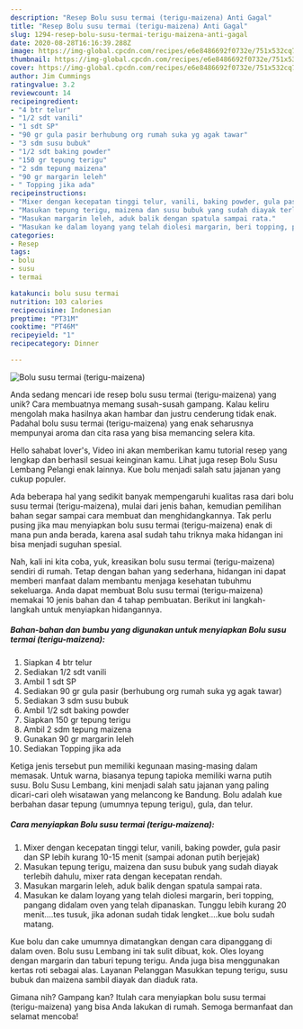 ```yaml
---
description: "Resep Bolu susu termai (terigu-maizena) Anti Gagal"
title: "Resep Bolu susu termai (terigu-maizena) Anti Gagal"
slug: 1294-resep-bolu-susu-termai-terigu-maizena-anti-gagal
date: 2020-08-28T16:16:39.288Z
image: https://img-global.cpcdn.com/recipes/e6e8486692f0732e/751x532cq70/bolu-susu-termai-terigu-maizena-foto-resep-utama.jpg
thumbnail: https://img-global.cpcdn.com/recipes/e6e8486692f0732e/751x532cq70/bolu-susu-termai-terigu-maizena-foto-resep-utama.jpg
cover: https://img-global.cpcdn.com/recipes/e6e8486692f0732e/751x532cq70/bolu-susu-termai-terigu-maizena-foto-resep-utama.jpg
author: Jim Cummings
ratingvalue: 3.2
reviewcount: 14
recipeingredient:
- "4 btr telur"
- "1/2 sdt vanili"
- "1 sdt SP"
- "90 gr gula pasir berhubung org rumah suka yg agak tawar"
- "3 sdm susu bubuk"
- "1/2 sdt baking powder"
- "150 gr tepung terigu"
- "2 sdm tepung maizena"
- "90 gr margarin leleh"
- " Topping jika ada"
recipeinstructions:
- "Mixer dengan kecepatan tinggi telur, vanili, baking powder, gula pasir dan SP lebih kurang 10-15 menit (sampai adonan putih berjejak)"
- "Masukan tepung terigu, maizena dan susu bubuk yang sudah diayak terlebih dahulu, mixer rata dengan kecepatan rendah."
- "Masukan margarin leleh, aduk balik dengan spatula sampai rata."
- "Masukan ke dalam loyang yang telah diolesi margarin, beri topping, pangang didalam oven yang telah dipanaskan. Tunggu lebih kurang 20 menit....tes tusuk, jika adonan sudah tidak lengket....kue bolu sudah matang."
categories:
- Resep
tags:
- bolu
- susu
- termai

katakunci: bolu susu termai 
nutrition: 103 calories
recipecuisine: Indonesian
preptime: "PT31M"
cooktime: "PT46M"
recipeyield: "1"
recipecategory: Dinner

---
```



![Bolu susu termai (terigu-maizena)](https://img-global.cpcdn.com/recipes/e6e8486692f0732e/751x532cq70/bolu-susu-termai-terigu-maizena-foto-resep-utama.jpg)

Anda sedang mencari ide resep bolu susu termai (terigu-maizena) yang unik? Cara membuatnya memang susah-susah gampang. Kalau keliru mengolah maka hasilnya akan hambar dan justru cenderung tidak enak. Padahal bolu susu termai (terigu-maizena) yang enak seharusnya mempunyai aroma dan cita rasa yang bisa memancing selera kita.

Hello sahabat lover&#39;s, Video ini akan memberikan kamu tutorial resep yang lengkap dan berhasil sesuai keinginan kamu. Lihat juga resep Bolu Susu Lembang Pelangi enak lainnya. Kue bolu menjadi salah satu jajanan yang cukup populer.

Ada beberapa hal yang sedikit banyak mempengaruhi kualitas rasa dari bolu susu termai (terigu-maizena), mulai dari jenis bahan, kemudian pemilihan bahan segar sampai cara membuat dan menghidangkannya. Tak perlu pusing jika mau menyiapkan bolu susu termai (terigu-maizena) enak di mana pun anda berada, karena asal sudah tahu triknya maka hidangan ini bisa menjadi suguhan spesial.


Nah, kali ini kita coba, yuk, kreasikan bolu susu termai (terigu-maizena) sendiri di rumah. Tetap dengan bahan yang sederhana, hidangan ini dapat memberi manfaat dalam membantu menjaga kesehatan tubuhmu sekeluarga. Anda dapat membuat Bolu susu termai (terigu-maizena) memakai 10 jenis bahan dan 4 tahap pembuatan. Berikut ini langkah-langkah untuk menyiapkan hidangannya.

<!--inarticleads1-->

##### Bahan-bahan dan bumbu yang digunakan untuk menyiapkan Bolu susu termai (terigu-maizena):

1. Siapkan 4 btr telur
1. Sediakan 1/2 sdt vanili
1. Ambil 1 sdt SP
1. Sediakan 90 gr gula pasir (berhubung org rumah suka yg agak tawar)
1. Sediakan 3 sdm susu bubuk
1. Ambil 1/2 sdt baking powder
1. Siapkan 150 gr tepung terigu
1. Ambil 2 sdm tepung maizena
1. Gunakan 90 gr margarin leleh
1. Sediakan  Topping jika ada


Ketiga jenis tersebut pun memiliki kegunaan masing-masing dalam memasak. Untuk warna, biasanya tepung tapioka memiliki warna putih susu. Bolu Susu Lembang, kini menjadi salah satu jajanan yang paling dicari-cari oleh wisatawan yang melancong ke Bandung. Bolu adalah kue berbahan dasar tepung (umumnya tepung terigu), gula, dan telur. 

<!--inarticleads2-->

##### Cara menyiapkan Bolu susu termai (terigu-maizena):

1. Mixer dengan kecepatan tinggi telur, vanili, baking powder, gula pasir dan SP lebih kurang 10-15 menit (sampai adonan putih berjejak)
1. Masukan tepung terigu, maizena dan susu bubuk yang sudah diayak terlebih dahulu, mixer rata dengan kecepatan rendah.
1. Masukan margarin leleh, aduk balik dengan spatula sampai rata.
1. Masukan ke dalam loyang yang telah diolesi margarin, beri topping, pangang didalam oven yang telah dipanaskan. Tunggu lebih kurang 20 menit....tes tusuk, jika adonan sudah tidak lengket....kue bolu sudah matang.


Kue bolu dan cake umumnya dimatangkan dengan cara dipanggang di dalam oven. Bolu susu Lembang ini tak sulit dibuat, kok. Oles loyang dengan margarin dan taburi tepung terigu. Anda juga bisa menggunakan kertas roti sebagai alas. Layanan Pelanggan Masukkan tepung terigu, susu bubuk dan maizena sambil diayak dan diaduk rata. 

Gimana nih? Gampang kan? Itulah cara menyiapkan bolu susu termai (terigu-maizena) yang bisa Anda lakukan di rumah. Semoga bermanfaat dan selamat mencoba!

